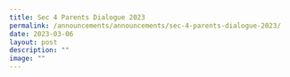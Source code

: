 ```yaml
---
title: Sec 4 Parents Dialogue 2023
permalink: /announcements/announcements/sec-4-parents-dialogue-2023/
date: 2023-03-06
layout: post
description: ""
image: ""
---
```

